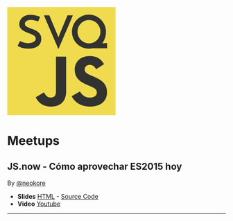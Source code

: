![SevillaJS Logo](./img/svqjs.png)
# Meetups

## JS.now - Cómo aprovechar ES2015 hoy
By [@neokore](https://twitter.com/neokore)

* **Slides** [HTML](http://www.raulya.com/talks/JSNow-ES2015/) - [Source Code](https://github.com/SVQJavaScript/meetup-js-es2015)
* **Video** [Youtube](https://www.youtube.com/watch?v=LgyidIx_L3M)

***
